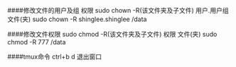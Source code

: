 ####修改文件的用户及组 权限
sudo chown -R(该文件夹及子文件) 用户.用户组 文件(夹)
sudo chown -R  shinglee.shinglee /data


####修改文件权限
sudo chmod -R(该文件夹及子文件) 权限 文件(夹)
sudo chmod -R 777 /data

####tmux命令
ctrl+b d 退出窗口